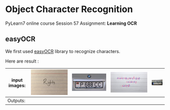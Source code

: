 # Object Character Recognition
PyLearn7 online course Session 57 Assignment: **Learning OCR**

## easyOCR

We first used [easyOCR](https://github.com/JaidedAI/EasyOCR) library to recognize characters.

Here are result :

|input images: |![alt text](inputs/en_handwriting.png)|![alt text](inputs/en_plate.jpg)|![alt text](inputs/fa_handwriting.jpg)|![alt text](inputs/fa_plate.jpg)|
|---|---|---|---|---|
|Outputs: |||||

